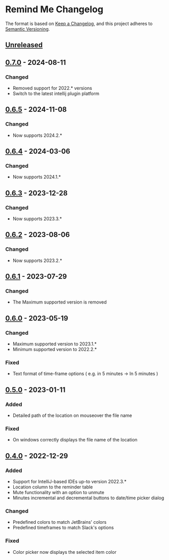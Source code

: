 <!-- Keep a Changelog guide -> https://keepachangelog.com -->

# Remind Me Changelog

The format is based on [Keep a Changelog](https://keepachangelog.com/en/1.0.0/),
and this project adheres to [Semantic Versioning](https://semver.org/spec/v2.0.0.html).

## [Unreleased]

## [0.7.0] - 2024-08-11

### Changed

- Removed support for 2022.* versions
- Switch to the latest intellij plugin platform

## [0.6.5] - 2024-11-08

### Changed

- Now supports 2024.2.*

## [0.6.4] - 2024-03-06

### Changed

- Now supports 2024.1.*

## [0.6.3] - 2023-12-28

### Changed

- Now supports 2023.3.*

## [0.6.2] - 2023-08-06

### Changed

- Now supports 2023.2.*

## [0.6.1] - 2023-07-29

### Changed

- The Maximum supported version is removed

## [0.6.0] - 2023-05-19

### Changed

- Maximum supported version to 2023.1.*
- Minimum supported version to 2022.2.*

### Fixed

- Text format of time-frame options ( e.g. in 5 minutes -> In 5 minutes )

## [0.5.0] - 2023-01-11

### Added

- Detailed path of the location on mouseover the file name

### Fixed

- On windows correctly displays the file name of the location

## [0.4.0] - 2022-12-29

### Added

- Support for IntelliJ-based IDEs up-to version 2022.3.*
- Location column to the reminder table
- Mute functionality with an option to unmute
- Minutes incremental and decremental buttons to date/time picker dialog

### Changed

- Predefined colors to match JetBrains' colors
- Predefined timeframes to match Slack's options

### Fixed

- Color picker now displays the selected item color

[Unreleased]: https://github.com/radgospodinov/reminder-intellij-platform-plugin/compare/v0.7.0...HEAD
[0.7.0]: https://github.com/radgospodinov/reminder-intellij-platform-plugin/compare/v0.6.5...v0.7.0
[0.6.5]: https://github.com/radgospodinov/reminder-intellij-platform-plugin/compare/v0.6.4...v0.6.5
[0.6.4]: https://github.com/radgospodinov/reminder-intellij-platform-plugin/compare/v0.6.3...v0.6.4
[0.6.3]: https://github.com/radgospodinov/reminder-intellij-platform-plugin/compare/v0.6.2...v0.6.3
[0.6.2]: https://github.com/radgospodinov/reminder-intellij-platform-plugin/compare/v0.6.1...v0.6.2
[0.6.1]: https://github.com/radgospodinov/reminder-intellij-platform-plugin/compare/v0.6.0...v0.6.1
[0.6.0]: https://github.com/radgospodinov/reminder-intellij-platform-plugin/compare/v0.5.0...v0.6.0
[0.5.0]: https://github.com/radgospodinov/reminder-intellij-platform-plugin/compare/v0.4.0...v0.5.0
[0.4.0]: https://github.com/radgospodinov/reminder-intellij-platform-plugin/commits/v0.4.0
